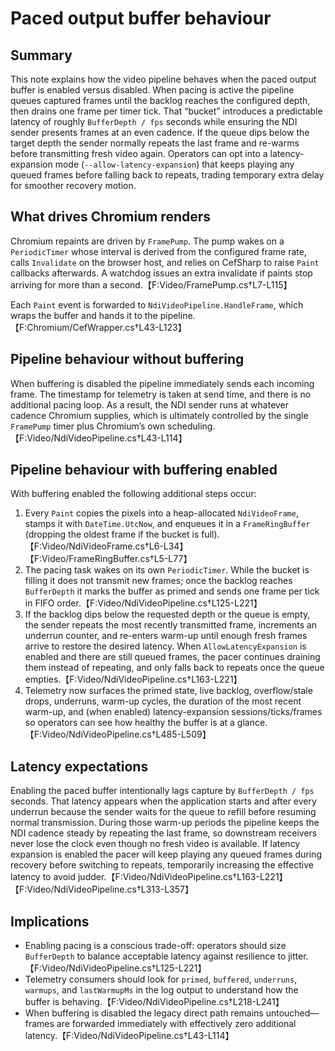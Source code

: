 # Paced output buffer behaviour

## Summary
This note explains how the video pipeline behaves when the paced output buffer is enabled versus disabled. When pacing is active the pipeline queues captured frames until the backlog reaches the configured depth, then drains one frame per timer tick. That “bucket” introduces a predictable latency of roughly `BufferDepth / fps` seconds while ensuring the NDI sender presents frames at an even cadence. If the queue dips below the target depth the sender normally repeats the last frame and re-warms before transmitting fresh video again. Operators can opt into a latency-expansion mode (`--allow-latency-expansion`) that keeps playing any queued frames before falling back to repeats, trading temporary extra delay for smoother recovery motion.

## What drives Chromium renders
Chromium repaints are driven by `FramePump`. The pump wakes on a `PeriodicTimer` whose interval is derived from the configured frame rate, calls `Invalidate` on the browser host, and relies on CefSharp to raise `Paint` callbacks afterwards. A watchdog issues an extra invalidate if paints stop arriving for more than a second.【F:Video/FramePump.cs†L7-L115】

Each `Paint` event is forwarded to `NdiVideoPipeline.HandleFrame`, which wraps the buffer and hands it to the pipeline.【F:Chromium/CefWrapper.cs†L43-L123】

## Pipeline behaviour without buffering
When buffering is disabled the pipeline immediately sends each incoming frame. The timestamp for telemetry is taken at send time, and there is no additional pacing loop. As a result, the NDI sender runs at whatever cadence Chromium supplies, which is ultimately controlled by the single `FramePump` timer plus Chromium’s own scheduling.【F:Video/NdiVideoPipeline.cs†L43-L114】

## Pipeline behaviour with buffering enabled
With buffering enabled the following additional steps occur:

1. Every `Paint` copies the pixels into a heap-allocated `NdiVideoFrame`, stamps it with `DateTime.UtcNow`, and enqueues it in a `FrameRingBuffer` (dropping the oldest frame if the bucket is full).【F:Video/NdiVideoFrame.cs†L6-L34】【F:Video/FrameRingBuffer.cs†L5-L77】
2. The pacing task wakes on its own `PeriodicTimer`. While the bucket is filling it does not transmit new frames; once the backlog reaches `BufferDepth` it marks the buffer as primed and sends one frame per tick in FIFO order.【F:Video/NdiVideoPipeline.cs†L125-L221】
3. If the backlog dips below the requested depth or the queue is empty, the sender repeats the most recently transmitted frame, increments an underrun counter, and re-enters warm-up until enough fresh frames arrive to restore the desired latency. When `AllowLatencyExpansion` is enabled and there are still queued frames, the pacer continues draining them instead of repeating, and only falls back to repeats once the queue empties.【F:Video/NdiVideoPipeline.cs†L163-L221】
4. Telemetry now surfaces the primed state, live backlog, overflow/stale drops, underruns, warm-up cycles, the duration of the most recent warm-up, and (when enabled) latency-expansion sessions/ticks/frames so operators can see how healthy the buffer is at a glance.【F:Video/NdiVideoPipeline.cs†L485-L509】

## Latency expectations
Enabling the paced buffer intentionally lags capture by `BufferDepth / fps` seconds. That latency appears when the application starts and after every underrun because the sender waits for the queue to refill before resuming normal transmission. During those warm-up periods the pipeline keeps the NDI cadence steady by repeating the last frame, so downstream receivers never lose the clock even though no fresh video is available. If latency expansion is enabled the pacer will keep playing any queued frames during recovery before switching to repeats, temporarily increasing the effective latency to avoid judder.【F:Video/NdiVideoPipeline.cs†L163-L221】【F:Video/NdiVideoPipeline.cs†L313-L357】

## Implications
* Enabling pacing is a conscious trade-off: operators should size `BufferDepth` to balance acceptable latency against resilience to jitter.【F:Video/NdiVideoPipeline.cs†L125-L221】
* Telemetry consumers should look for `primed`, `buffered`, `underruns`, `warmups`, and `lastWarmupMs` in the log output to understand how the buffer is behaving.【F:Video/NdiVideoPipeline.cs†L218-L241】
* When buffering is disabled the legacy direct path remains untouched—frames are forwarded immediately with effectively zero additional latency.【F:Video/NdiVideoPipeline.cs†L43-L114】
